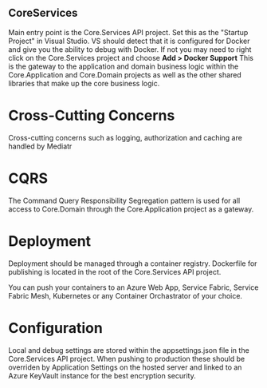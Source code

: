 ## CoreServices
Main entry point is the Core.Services API project. Set this as the "Startup Project" in Visual Studio. VS should detect that it is configured for Docker and give you the ability to debug with Docker. If not you may need to right click on the Core.Services project and choose **Add > Docker Support** This is the gateway to the application and domain business logic within the Core.Application and Core.Domain projects as well as the other shared libraries that make up the core business logic.

# Cross-Cutting Concerns
Cross-cutting concerns such as logging, authorization and caching are handled by Mediatr

# CQRS
The Command Query Responsibility Segregation pattern is used for all access to Core.Domain through the Core.Application project as a gateway.

# Deployment
Deployment should be managed through a container registry. Dockerfile for publishing is located in the root of the Core.Services API project.

You can push your containers to an Azure Web App, Service Fabric, Service Fabric Mesh, Kubernetes or any Container Orchastrator of your choice.

# Configuration
Local and debug settings are stored within the appsettings.json file in the Core.Services API project. When pushing to production these should be overriden by Application Settings on the hosted server and linked to an Azure KeyVault instance for the best encryption security.
